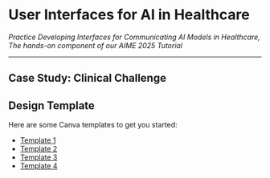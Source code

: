 # User Interfaces for AI in Healthcare 
*Practice Developing Interfaces for Communicating AI Models in Healthcare, The hands-on component of our AIME 2025 Tutorial*

---
## Case Study: Clinical Challenge 



## Design Template

Here are some Canva templates to get you started: 
- [Template 1](https://www.canva.com/design/DAGp-meT3UA/icS8qU9A5eLbYDfS78r0jw/edit)
- [Template 2](https://www.canva.com/design/DAGp-osrU7I/57aFD8EyGpbFH6MkoQSsKg/edit?ui=eyJBIjp7fX0)
- [Template 3](https://www.canva.com/design/DAGp-rX_kqA/uqwO3CDM1hEkzKDxKngP8w/edit)
- [Template 4](https://www.canva.com/design/DAGp-njJ6i4/Pjphm923a1CAGFRlBZiXvQ/edit)

